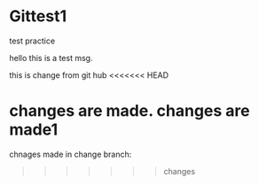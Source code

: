 # Gittest1
test practice

hello this is a test msg.

this is change from git hub
<<<<<<< HEAD

changes are made.
changes are made1
=======
chnages made in change branch:
>>>>>>> changes
